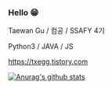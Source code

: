 ### Hello 😁

Taewan Gu / 컴공 / SSAFY 4기

Python3 / JAVA / JS

https://txegg.tistory.com

[![Anurag's github stats](https://github-readme-stats.vercel.app/api?username=fksk94&show_icons=true&theme=cobalt)](https://github.com/anuraghazra/github-readme-stats)
